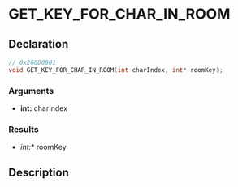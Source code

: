 # GET_KEY_FOR_CHAR_IN_ROOM

## Declaration
```cpp
// 0x266D0801
void GET_KEY_FOR_CHAR_IN_ROOM(int charIndex, int* roomKey);
```

### Arguments
- **int:** charIndex

### Results
- **int*:** roomKey

## Description
